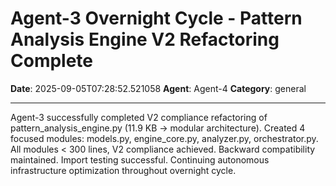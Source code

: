 # Agent-3 Overnight Cycle - Pattern Analysis Engine V2 Refactoring Complete

**Date**: 2025-09-05T07:28:52.521058
**Agent**: Agent-4
**Category**: general

---

Agent-3 successfully completed V2 compliance refactoring of pattern_analysis_engine.py (11.9 KB → modular architecture). Created 4 focused modules: models.py, engine_core.py, analyzer.py, orchestrator.py. All modules < 300 lines, V2 compliance achieved. Backward compatibility maintained. Import testing successful. Continuing autonomous infrastructure optimization throughout overnight cycle.
